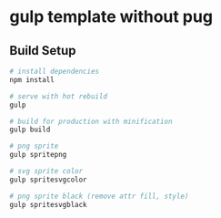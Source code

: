 # gulp template without pug

## Build Setup

``` bash
# install dependencies
npm install

# serve with hot rebuild
gulp

# build for production with minification
gulp build

# png sprite
gulp spritepng

# svg sprite color
gulp spritesvgcolor

# png sprite black (remove attr fill, style)
gulp spritesvgblack
```